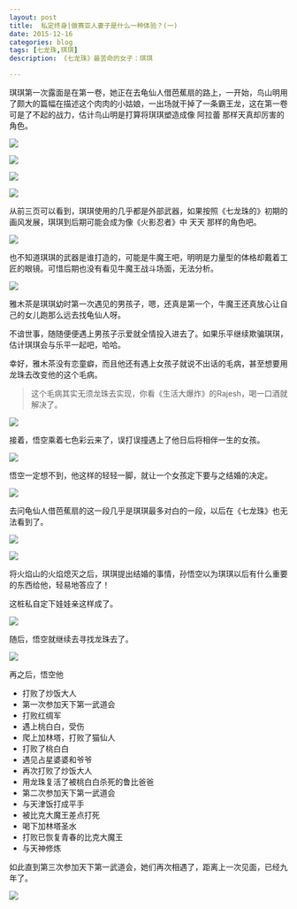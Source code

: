 ```yaml
---
layout: post
title:  私定终身|做赛亚人妻子是什么一种体验？(一)
date: 2015-12-16
categories: blog
tags: [七龙珠,琪琪]
description: 《七龙珠》最苦命的女子：琪琪

---
```


琪琪第一次露面是在第一卷，她正在去龟仙人借芭蕉扇的路上，一开始，鸟山明用了颇大的篇幅在描述这个肉肉的小姑娘，一出场就干掉了一条霸王龙，这在第一卷可是了不起的战力，估计鸟山明是打算将琪琪塑造成像 阿拉蕾 那样天真却厉害的角色。

![](http://openmindclub.qiniudn.com/team/cnfeat/image/dragonball_chihi_8_2.jpg)

![](http://openmindclub.qiniudn.com/team/cnfeat/image/dragonball_chihi_0.jpg)

![](http://openmindclub.qiniudn.com/team/cnfeat/image/dragonball_chihi_1.jpg)

![](http://openmindclub.qiniudn.com/team/cnfeat/image/dragonball_chihi_2.jpg)

从前三页可以看到，琪琪使用的几乎都是外部武器，如果按照《七龙珠的》初期的画风发展，琪琪到后期可能会成为像《火影忍者》中 天天 那样的角色吧。

![](http://openmindclub.qiniudn.com/team/cnfeat/image/dragonball_chihi_3.jpg)

也不知道琪琪的武器是谁打造的，可能是牛魔王吧，明明是力量型的体格却戴着工匠的眼镜。可惜后期也没有看见牛魔王战斗场面，无法分析。

![](http://openmindclub.qiniudn.com/team/cnfeat/image/dragonball_chihi_4.jpg)

雅木茶是琪琪幼时第一次遇见的男孩子，嗯，还真是第一个，牛魔王还真放心让自己的女儿跑那么远去找龟仙人呀。

不谙世事，随随便便遇上男孩子示爱就全情投入进去了。如果乐平继续欺骗琪琪，估计琪琪会与乐平一起吧，哈哈。

幸好，雅木茶没有恋童癖，而且他还有遇上女孩子就说不出话的毛病，甚至想要用龙珠去改变他的这个毛病。

> 这个毛病其实无须龙珠去实现，你看《生活大爆炸》的Rajesh，喝一口酒就解决了。

![](http://openmindclub.qiniudn.com/team/cnfeat/image/dragonball_chihi_5.jpg)

接着，悟空乘着七色彩云来了，误打误撞遇上了他日后将相伴一生的女孩。

![](http://openmindclub.qiniudn.com/team/cnfeat/image/dragonball_chihi_6.jpg)

悟空一定想不到，他这样的轻轻一脚，就让一个女孩定下要与之结婚的决定。

![](http://openmindclub.qiniudn.com/team/cnfeat/image/dragonball_chihi_7.jpg)

去问龟仙人借芭蕉扇的这一段几乎是琪琪最多对白的一段，以后在《七龙珠》也无法看到了。

![](http://openmindclub.qiniudn.com/team/cnfeat/image/dragonball_chihi_8_0.jpg)

![](http://openmindclub.qiniudn.com/team/cnfeat/image/dragonball_chihi_8_1.jpg)

将火焰山的火焰熄灭之后，琪琪提出结婚的事情，孙悟空以为琪琪以后有什么重要的东西给他，轻易地答应了！

这桩私自定下娃娃亲这样成了。


![](http://openmindclub.qiniudn.com/team/cnfeat/image/dragonball_chihi_8_3.jpg)

随后，悟空就继续去寻找龙珠去了。

![](http://openmindclub.qiniudn.com/team/cnfeat/image/dragonball_chihi_9.jpg)

再之后，悟空他

- 打败了炒饭大人
- 第一次参加天下第一武道会
- 打败红绸军
- 遇上桃白白，受伤
- 爬上加林塔，打败了猫仙人
- 打败了桃白白
- 遇见占星婆婆和爷爷
- 再次打败了炒饭大人
- 用龙珠复活了被桃白白杀死的鲁比爸爸
- 第二次参加天下第一武道会
- 与天津饭打成平手
- 被比克大魔王差点打死
- 喝下加林塔圣水
- 打败已恢复青春的比克大魔王
- 与天神修炼

如此直到第三次参加天下第一武道会，她们再次相遇了，距离上一次见面，已经九年了。

![](http://openmindclub.qiniudn.com/team/cnfeat/image/dragonball_chihi_14.jpg)





